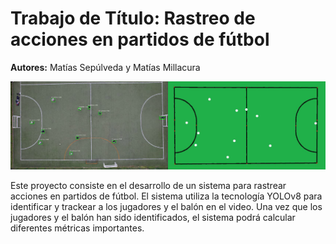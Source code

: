 # Trabajo de Título: Rastreo de acciones en partidos de fútbol

**Autores:** Matías Sepúlveda y Matías Millacura

![Imagen](resultado.png)


Este proyecto consiste en el desarrollo de un sistema para rastrear acciones en partidos de fútbol. El sistema utiliza la tecnología YOLOv8 para identificar y trackear a los jugadores y el balón en el video. Una vez que los jugadores y el balón han sido identificados, el sistema podrá calcular diferentes métricas importantes.




